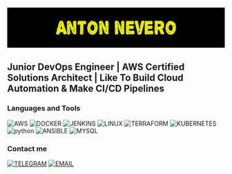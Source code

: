 ![Header](https://github.com/antonnevero/antonnevero/blob/main/assets/banner.png)

## Junior DevOps Engineer | AWS Certified Solutions Architect | Like To Build Cloud Automation & Make CI/CD Pipelines

### Languages and Tools
![AWS](https://img.shields.io/badge/-AWS-000000?style=plastic&logo=amazon&logoColor=05fbfe)
![DOCKER](https://img.shields.io/badge/-DOCKER-000000?style=plastic&logo=docker&logoColor=05fbfe)
![JENKINS](https://img.shields.io/badge/-JENKINS-000000?style=plastic&logo=jenkins&logoColor=05fbfe)
![LINUX](https://img.shields.io/badge/-LINUX-000000?style=plastic&logo=linux&logoColor=05fbfe)
![TERRAFORM](https://img.shields.io/badge/-TERRAFORM-000000?style=plastic&logo=terraform&logoColor=05fbfe)
![KUBERNETES](https://img.shields.io/badge/-KUBERNETES-000000?style=plastic&logo=kubernetes&logoColor=05fbfe)
![python](https://img.shields.io/badge/-PYTHON-000000?style=plastic&logo=python&logoColor=05fbfe)
![ANSIBLE](https://img.shields.io/badge/-ANSIBLE-000000?style=plastic&logo=ansible&logoColor=05fbfe)
![MYSQL](https://img.shields.io/badge/-SQL-000000?style=plastic&logo=mysql&logoColor=05fbfe)

### Contact me
[![TELEGRAM](https://img.shields.io/badge/-TELEGRAM-000000?style=plastic&logo=telegram&logoColor=eaed0b)](https://t.me/anton_nevero)
[![EMAIL](https://img.shields.io/badge/-EMAIL-000000?style=plastic&logo=gmail&logoColor=eaed0b)](mailto:nevero.anton@gmail.com)
